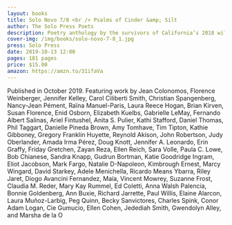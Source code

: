 ```yaml
---
layout: books
title: Solo Novo 7/8 <br /> Psalms of Cinder &amp; Silt
author: The Solo Press Poets
description: Poetry anthology by the survivors of California’s 2018 wildfires.
cover-img: /img/books/solo-novo-7-8_1.jpg
press: Solo Press
date: 2019-10-13 12:00
pages: 181 pages
price: $15.00
amazon: https://amzn.to/31ifaVa
---
```


Published in October 2019. Featuring work by Jean Colonomos, Florence Weinberger, Jennifer Kelley, Carol Ciliberti Smith, Christian Spangenberg, Nancy-Jean Pément, Raïna Manuel-Paris, Laura Reece Hogan, Brian Kirven, Susan Florence, Enid Osborn, Elizabeth Kuelbs, Gabrielle LeMay, Fernando Albert Salinas, Ariel Fintushel, Anita S. Pulier, Kathi Stafford, Daniel Thomas, Phil Taggart, Danielle Pineda Brown, Amy Tomhave, Tim Tipton, Kathie Gibboney, Gregory Franklin Huyette, Reynold Akison, John Robertson, Judy Oberlander, Amada Irma Pérez, Doug Knott, Jennifer A. Leonardo, Erin Graffy, Friday Gretchen, Zayan Reza, Ellen Reich, Sara Volle, Paula C. Lowe, Bob Chianese, Sandra Knapp, Gudrun Bortman, Katie Goodridge Ingram, Eliot Jacobson, Mark Fargo, Natalie D-Napoleon, Kimbrough Ernest, Marcy Wingard, David Starkey, Adele Menichella, Ricardo Means Ybarra, Riley Jaret, Diogo Avancini Fernandez, Maía, Vincent Mowrey, Suzanne Frost, Claudia M. Reder, Mary Kay Rummel, Ed Coletti, Anna Walsh Palencia, Bonnie Goldenberg, Ann Buxie, Richard Jarrette, Paul Willis, Elaine Alarcon, Laura Muñoz-Larbig, Peg Quinn, Becky Sanvictores, Charles Spink, Conor Adam Logan, Cie Gumucio, Ellen Cohen, Jedediah Smith, Gwendolyn Alley, and Marsha de la O  
